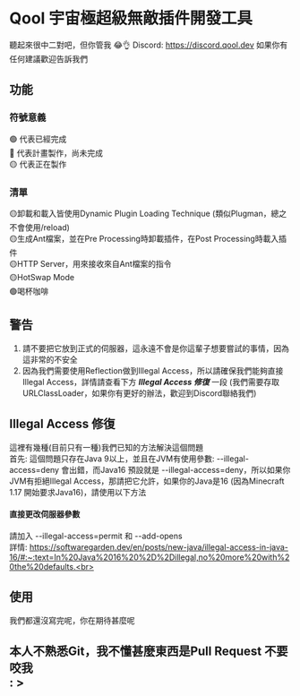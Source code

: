 # Qool 宇宙極超級無敵插件開發工具
聽起來很中二對吧，但你管我 😂👌
Discord: https://discord.qool.dev  如果你有任何建議歡迎告訴我們

## 功能
### 符號意義
🟢 代表已經完成<br>
🔴 代表計畫製作，尚未完成<br>
🟡 代表正在製作<br>

### 清單
🟡卸載和載入皆使用Dynamic Plugin Loading Technique (類似Plugman，總之不會使用/reload)<br>
🟡生成Ant檔案，並在Pre Processing時卸載插件，在Post Processing時載入插件<br>
🟡HTTP Server，用來接收來自Ant檔案的指令<br>
🟡HotSwap Mode<br>
🟢喝杯咖啡<br>

## 警告
1. 請不要把它放到正式的伺服器，這永遠不會是你這輩子想要嘗試的事情，因為這非常的不安全<br>
2. 因為我們需要使用Reflection做到Illegal Access，所以請確保我們能夠直接Illegal Access，詳情請查看下方 ***Illegal Access 修復***  一段 (我們需要存取URLClassLoader，如果你有更好的辦法，歡迎到Discord聯絡我們)<br>

## Illegal Access 修復
這裡有幾種(目前只有一種)我們已知的方法解決這個問題<br>
首先: 這個問題只存在Java 9以上，並且在JVM有使用參數: --illegal-access=deny 會出錯，而Java16 預設就是 --illegal-access=deny，所以如果你JVM有拒絕Illegal Access，那請把它允許，如果你的Java是16 (因為Minecraft 1.17 開始要求Java16)，請使用以下方法<br>

#### 直接更改伺服器參數
請加入 --illegal-access=permit 和 --add-opens<br>
詳情: https://softwaregarden.dev/en/posts/new-java/illegal-access-in-java-16/#:~:text=In%20Java%2016%20%2D%2Dillegal,no%20more%20with%20the%20defaults.<br>

## 使用
我們都還沒寫完呢，你在期待甚麼呢<br>


## 本人不熟悉Git，我不懂甚麼東西是Pull Request  不要咬我 <br> : >
